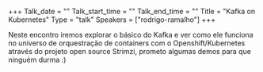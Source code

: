 +++
Talk_date = ""
Talk_start_time = ""
Talk_end_time = ""
Title = "Kafka on Kubernetes"
Type = "talk"
Speakers = ["rodrigo-ramalho"]
+++

Neste encontro iremos explorar o básico do Kafka e ver como ele funciona no universo de orquestração de containers com o Openshift/Kubernetes através do projeto open source Strimzi, prometo algumas demos para que ninguém durma :)
